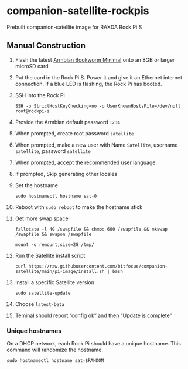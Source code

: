 # companion-satellite-rockpis
Prebuilt companion-satellite image for RAXDA Rock Pi S

## Manual Construction
1. Flash the latest [Armbian Bookworm Minimal](https://www.armbian.com/rockpi-s/) onto an 8GB or larger microSD card
2. Put the card in the Rock Pi S. Power it and give it an Ethernet internet connection. If a blue LED is flashing, the Rock Pi has booted.
3. SSH into the Rock Pi
   
     `SSH -o StrictHostKeyChecking=no -o UserKnownHostsFile=/dev/null root@rockpi-s`
   
4. Provide the Armbian default password `1234`
5. When prompted, create root password `satellite`
6. When prompted, make a new user with Name `Satellite`, username `satellite`, password `satellite`
7. When prompted, accept the recommended user language.
8. If prompted, Skip generating other locales
9. Set the hostname

    `sudo hostnamectl hostname sat-0`

10. Reboot with `sudo reboot` to make the hostname stick
11. Get more swap space

    `fallocate -l 4G /swapfile && chmod 600 /swapfile && mkswap /swapfile && swapon /swapfile`

    `mount -o remount,size=2G /tmp/`

12. Run the Satellite install script
    
    `curl https://raw.githubusercontent.com/bitfocus/companion-satellite/main/pi-image/install.sh | bash`

13. Install a specific Satellite version

    `sudo satellite-update`

14. Choose `latest-beta`

15. Teminal should report “config ok” and then “Update is complete”

### Unique hostnames
On a DHCP network, each Rock Pi should have a unique hostname. This command will randomize the hostname.

`sudo hostnamectl hostname sat-$RANDOM`
